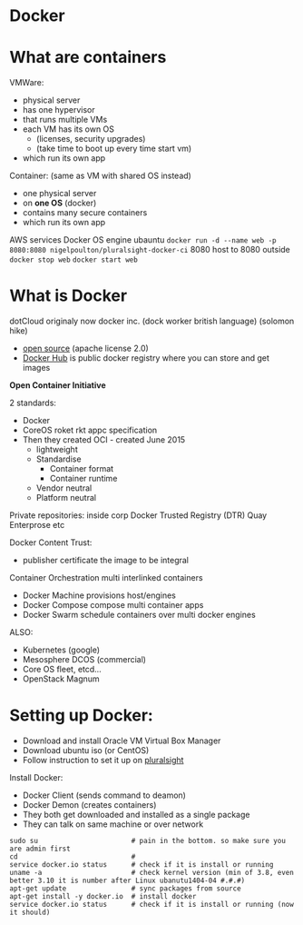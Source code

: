 

# Docker

# What are containers

VMWare: 
* physical server
* has one hypervisor
* that runs multiple VMs
* each VM has its own OS 
   * (licenses, security upgrades) 
   * (take time to boot up every time start vm)
* which run its own app

Container: (same as VM with shared OS instead)
* one physical server
* on **one OS** (docker)
* contains many secure containers
* which run its own app

AWS services Docker OS engine ubauntu
`docker run -d --name web -p 8080:8080 nigelpoulton/pluralsight-docker-ci`
8080 host to 8080 outside
`docker stop web`
`docker start web`


# What is Docker
dotCloud originaly now docker inc. (dock worker british language) (solomon hike) 
* [open source](https://github.com/docker/docker) (apache license 2.0)
* [Docker Hub](https://hub.docker.com/) is public docker registry where you can store and get images

**Open Container Initiative**

2 standards:
* Docker
* CoreOS roket rkt appc specification
* Then they created OCI - created June 2015
   * lightweight
   * Standardise 
      * Container format
      * Container runtime
   * Vendor neutral
   * Platform neutral

Private repositories:
inside corp
Docker Trusted Registry (DTR)
Quay Enterprose
etc

Docker Content Trust: 
* publisher certificate the image to be integral
 
Container Orchestration 
multi interlinked containers
* Docker Machine
  provisions host/engines
* Docker Compose
  compose multi container apps
* Docker Swarm
  schedule containers over multi docker engines

ALSO:
* Kubernetes (google)
* Mesosphere DCOS (commercial)
* Core OS fleet, etcd... 
* OpenStack Magnum 


# Setting up Docker:


* Download and install Oracle VM Virtual Box Manager
* Download ubuntu iso (or CentOS)
* Follow instruction to set it up on [pluralsight](https://app.pluralsight.com/player?course=docker-deep-dive&author=nigel-poulton&name=docker-deep-dive-m3&clip=3&mode=live) 
 
Install Docker:
* Docker Client (sends command to deamon)
* Docker Demon (creates containers)
* They both get downloaded and installed as a single package
* They can talk on same machine or over network


```
sudo su                       # pain in the bottom. so make sure you are admin first
cd                            # 
service docker.io status      # check if it is install or running
uname -a                      # check kernel version (min of 3.8, even better 3.10 it is number after Linux ubanutu1404-04 #.#.#)
apt-get update                # sync packages from source
apt-get install -y docker.io  # install docker
service docker.io status      # check if it is install or running (now it should)
```



